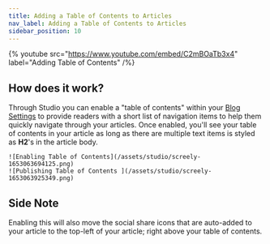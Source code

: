 ```yaml
---
title: Adding a Table of Contents to Articles
nav_label: Adding a Table of Contents to Articles
sidebar_position: 10
---
```


{% youtube src="https://www.youtube.com/embed/C2mBOaTb3x4" label="Adding Table of Contents" /%}

## How does it work?

Through Studio you can enable a "table of contents" within
your [Blog Settings](/docs/studio/content/Blog-Management) to provide readers with a short list of
navigation items to help them quickly navigate through your articles. Once enabled, you'll see your table of contents in
your article as long as there are multiple text items is styled as **H2**'s in the article body.

    ![Enabling Table of Contents](/assets/studio/screely-1653063694125.png)
    ![Publishing Table of Contents ](/assets/studio/screely-1653063925349.png)

## Side Note

Enabling this will also move the social share icons that are auto-added to your article to the top-left of your article;
right above your table of contents.


